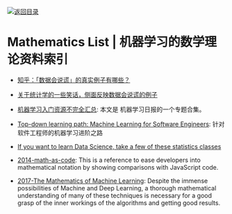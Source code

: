 [![返回目录](https://user-images.githubusercontent.com/5803001/38079637-ff0abcf0-3371-11e8-9b76-ad651620afc7.jpg)](https://github.com/wx-chevalier/Awesome-Lists)

# Mathematics List | 机器学习的数学理论资料索引

- [知乎：「数据会说谎」的真实例子有哪些？](https://www.zhihu.com/question/19578400)

- [关于统计学的一些笑话，侧面反映数据会说谎的例子](https://www.zhihu.com/question/51496960/answer/127728799)

- [机器学习入门资源不完全汇总](http://ml.memect.com/article/machine-learning-guide.html): 本文是 机器学习日报的一个专题合集。

- [Top-down learning path: Machine Learning for Software Engineers](https://github.com/ZuzooVn/machine-learning-for-software-engineers): 针对软件工程师的机器学习进阶之路

- [If you want to learn Data Science, take a few of these statistics classes](https://parg.co/d3o)

- [2014-math-as-code](https://github.com/Jam3/math-as-code): This is a reference to ease developers into mathematical notation by showing comparisons with JavaScript code.

- [2017-The Mathematics of Machine Learning](http://www.datasciencecentral.com/profiles/blogs/the-mathematics-of-machine-learning): Despite the immense possibilities of Machine and Deep Learning, a thorough mathematical understanding of many of these techniques is necessary for a good grasp of the inner workings of the algorithms and getting good results.
